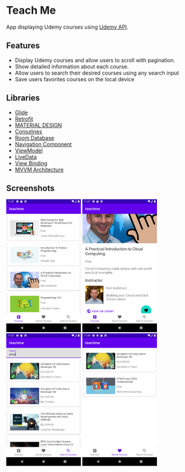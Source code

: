 # Teach Me

App displaying Udemy courses using [Udemy API](https://www.udemy.com/developers/affiliate/).

## Features

- Display Udemy courses and allow users to scroll with pagination.
- Show detailed information about each course.
- Allow users to search their desired courses using any search input
- Save users favorites courses on the local device

## Libraries

- [Glide](https://github.com/bumptech/glide)
- [Retrofit](https://square.github.io/retrofit/)
- [MATERIAL DESIGN](https://material.io/components)
- [Coroutines](https://kotlinlang.org/docs/coroutines-overview.html)
- [Room Database](https://developer.android.com/training/data-storage/room)
- [Navigation Component](https://developer.android.com/guide/navigation)
- [ViewModel](https://developer.android.com/topic/libraries/architecture/viewmodel)
- [LiveData](https://developer.android.com/topic/libraries/architecture/livedata)
- [View Binding](https://developer.android.com/topic/libraries/view-binding)
- [MVVM Architecture](https://en.wikipedia.org/wiki/Model%E2%80%93view%E2%80%93viewmodel)

## Screenshots

<img src="screenshots/Screenshot_1.png" alt="Home Screen" width="200"/> <img src="screenshots/Screenshot_2.png" alt="Details Screen" width="200"/> <img src="screenshots/Screenshot_3.png" alt="Search Screen" width="200"/> <img src="screenshots/Screenshot_4.png" alt="Saved Courses Screen" width="200"/>


